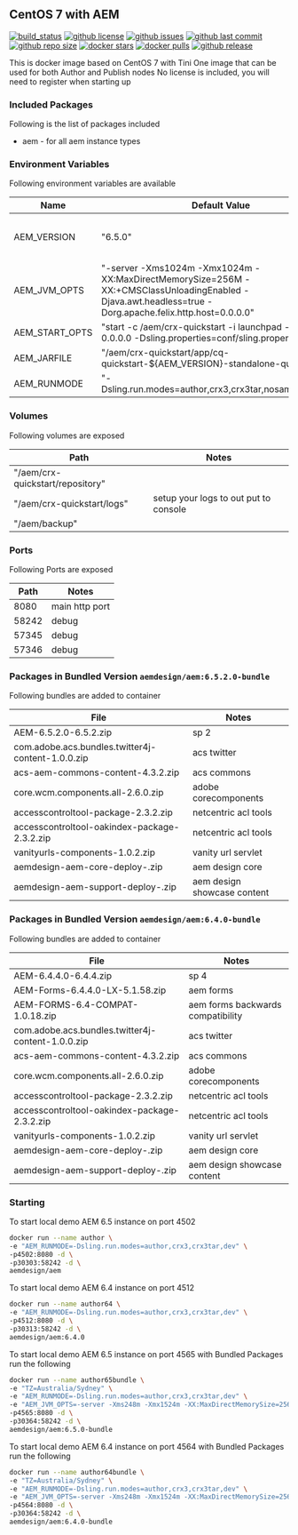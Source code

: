 ## CentOS 7 with AEM

[![build_status](https://github.com/aem-design/docker-aem/workflows/build/badge.svg?branch=6.4.2.0-bundle)](https://github.com/aem-design/docker-aem/actions?query=workflow%3Abuild+branch%3A6.4.2.0-bundle)
[![github license](https://img.shields.io/github/license/aem-design/aem)](https://github.com/aem-design/aem) 
[![github issues](https://img.shields.io/github/issues/aem-design/aem)](https://github.com/aem-design/aem) 
[![github last commit](https://img.shields.io/github/last-commit/aem-design/aem)](https://github.com/aem-design/aem) 
[![github repo size](https://img.shields.io/github/repo-size/aem-design/aem)](https://github.com/aem-design/aem) 
[![docker stars](https://img.shields.io/docker/stars/aemdesign/aem)](https://hub.docker.com/r/aemdesign/aem) 
[![docker pulls](https://img.shields.io/docker/pulls/aemdesign/aem)](https://hub.docker.com/r/aemdesign/aem) 
[![github release](https://img.shields.io/github/release/aem-design/aem)](https://github.com/aem-design/aem)

This is docker image based on CentOS 7 with Tini
One image that can be used for both Author and Publish nodes
No license is included, you will need to register when starting up

### Included Packages

Following is the list of packages included

* aem                   - for all aem instance types

### Environment Variables

Following environment variables are available

| Name              | Default Value                 | Notes |
| ---               | ---                           | ---   |
| AEM_VERSION       | "6.5.0"   | only used during build  |
| AEM_JVM_OPTS      | "-server -Xms1024m -Xmx1024m -XX:MaxDirectMemorySize=256M -XX:+CMSClassUnloadingEnabled -Djava.awt.headless=true -Dorg.apache.felix.http.host=0.0.0.0"   |  |
| AEM_START_OPTS    | "start -c /aem/crx-quickstart -i launchpad -p 8080 -a 0.0.0.0 -Dsling.properties=conf/sling.properties" |  |
| AEM_JARFILE       | "/aem/crx-quickstart/app/cq-quickstart-${AEM_VERSION}-standalone-quickstart.jar" |  |
| AEM_RUNMODE       | "-Dsling.run.modes=author,crx3,crx3tar,nosamplecontent" |  |


### Volumes

Following volumes are exposed

| Path | Notes  |
| ---  | ---    |
| "/aem/crx-quickstart/repository" | |
| "/aem/crx-quickstart/logs" | setup your logs to out put to console |
| "/aem/backup" | |

### Ports

Following Ports are exposed

| Path | Notes  |
| ---  | ---    |
| 8080 | main http port |
| 58242 | debug |
| 57345 | debug |
| 57346 | debug |

### Packages in Bundled Version `aemdesign/aem:6.5.2.0-bundle`

Following bundles are added to container

| File | Notes  |
| ---  | ---    |
| AEM-6.5.2.0-6.5.2.zip | sp 2 |
| com.adobe.acs.bundles.twitter4j-content-1.0.0.zip | acs twitter |
| acs-aem-commons-content-4.3.2.zip | acs commons |
| core.wcm.components.all-2.6.0.zip | adobe corecomponents |
| accesscontroltool-package-2.3.2.zip | netcentric acl tools |
| accesscontroltool-oakindex-package-2.3.2.zip | netcentric acl tools |
| vanityurls-components-1.0.2.zip | vanity url servlet |
| aemdesign-aem-core-deploy-<LATEST>.zip | aem design core |
| aemdesign-aem-support-deploy-<LATEST>.zip | aem design showcase content |


### Packages in Bundled Version `aemdesign/aem:6.4.0-bundle`

Following bundles are added to container

| File | Notes  |
| ---  | ---    |
| AEM-6.4.4.0-6.4.4.zip | sp 4 |
| AEM-Forms-6.4.4.0-LX-5.1.58.zip | aem forms |
| AEM-FORMS-6.4-COMPAT-1.0.18.zip | aem forms backwards compatibility |
| com.adobe.acs.bundles.twitter4j-content-1.0.0.zip | acs twitter |
| acs-aem-commons-content-4.3.2.zip | acs commons |
| core.wcm.components.all-2.6.0.zip | adobe corecomponents |
| accesscontroltool-package-2.3.2.zip | netcentric acl tools |
| accesscontroltool-oakindex-package-2.3.2.zip | netcentric acl tools |
| vanityurls-components-1.0.2.zip | vanity url servlet |
| aemdesign-aem-core-deploy-<LATEST>.zip | aem design core |
| aemdesign-aem-support-deploy-<LATEST>.zip | aem design showcase content |


### Starting

To start local demo AEM 6.5 instance on port 4502

```bash
docker run --name author \
-e "AEM_RUNMODE=-Dsling.run.modes=author,crx3,crx3tar,dev" \
-p4502:8080 -d \
-p30303:58242 -d \
aemdesign/aem
``` 

To start local demo AEM 6.4 instance on port 4512

```bash
docker run --name author64 \
-e "AEM_RUNMODE=-Dsling.run.modes=author,crx3,crx3tar,dev" \
-p4512:8080 -d \
-p30313:58242 -d \
aemdesign/aem:6.4.0
``` 

To start local demo AEM 6.5 instance on port 4565 with Bundled Packages run the following

```bash
docker run --name author65bundle \
-e "TZ=Australia/Sydney" \
-e "AEM_RUNMODE=-Dsling.run.modes=author,crx3,crx3tar,dev" \
-e "AEM_JVM_OPTS=-server -Xms248m -Xmx1524m -XX:MaxDirectMemorySize=256M -XX:+CMSClassUnloadingEnabled -Djava.awt.headless=true -Dorg.apache.felix.http.host=0.0.0.0 -Xdebug -Xrunjdwp:transport=dt_socket,server=y,address=58242,suspend=n" \
-p4565:8080 -d \
-p30364:58242 -d \
aemdesign/aem:6.5.0-bundle
``` 


To start local demo AEM 6.4 instance on port 4564 with Bundled Packages run the following

```bash
docker run --name author64bundle \
-e "TZ=Australia/Sydney" \
-e "AEM_RUNMODE=-Dsling.run.modes=author,crx3,crx3tar,dev" \
-e "AEM_JVM_OPTS=-server -Xms248m -Xmx1524m -XX:MaxDirectMemorySize=256M -XX:+CMSClassUnloadingEnabled -Djava.awt.headless=true -Dorg.apache.felix.http.host=0.0.0.0 -Xdebug -Xrunjdwp:transport=dt_socket,server=y,address=58242,suspend=n" \
-p4564:8080 -d \
-p30364:58242 -d \
aemdesign/aem:6.4.0-bundle
``` 


